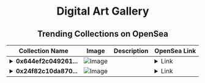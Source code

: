 <div align="center">

# Digital Art Gallery

## Trending Collections on OpenSea

| Collection Name                       | Image                                                                                     | Description                       | OpenSea Link                                                                                          |
|---------------------------------------|-------------------------------------------------------------------------------------------|-----------------------------------|--------------------------------------------------------------------------------------------------------|
| **<details><summary>0x644ef2c049261...</summary>0x644ef2c049261fb6164924815efbbd23058de2ae</details>** | ![Image](https://i2.seadn.io/optimism/0xf2bc31a6b37c6b4ab676fb38aa5a5960847d1b6a/e7569628e409429926c9300e776192/63e7569628e409429926c9300e776192.png?w=200&auto=format) |  | <details><summary>Link</summary>[0x644ef2c049261fb6164924815efbbd23058de2ae](https://opensea.io/collection/0x644ef2c049261fb6164924815efbbd23058de2ae)</details> |
| **<details><summary>0x24f82c10da870...</summary>0x24f82c10da870ffc7dbaee880d0c2a2655620283</details>** | ![Image](https://i2.seadn.io/optimism/0xf2bc31a6b37c6b4ab676fb38aa5a5960847d1b6a/e7569628e409429926c9300e776192/63e7569628e409429926c9300e776192.png?w=200&auto=format) |  | <details><summary>Link</summary>[0x24f82c10da870ffc7dbaee880d0c2a2655620283](https://opensea.io/collection/0x24f82c10da870ffc7dbaee880d0c2a2655620283)</details> |

</div>